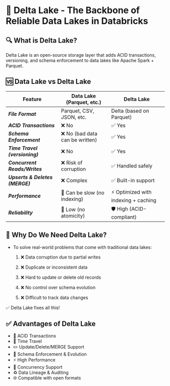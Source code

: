 # 📘 Delta Lake - The Backbone of Reliable Data Lakes in Databricks
## 🔍 What is Delta Lake?
Delta Lake is an open-source storage layer that adds ACID transactions, versioning, and schema enforcement to data lakes like Apache Spark + Parquet.

## 🆚 Data Lake vs Delta Lake

|**Feature** |	**Data Lake (Parquet, etc.)** | **Delta Lake** |
|------------|--------------------------------|---------------|
| ***File Format***|	Parquet, CSV, JSON, etc. |	Delta (based on Parquet) |
|***ACID Transactions*** |	❌ No |	✅ Yes |
|***Schema Enforcement***|	❌ No (bad data can be written) |	✅ Yes |
|***Time Travel (versioning)***|	❌ No |	✅ Yes |
|***Concurrent Reads/Writes***|	❌ Risk of corruption |	 ✅ Handled safely |
|***Upserts & Deletes (MERGE)***|	❌ Complex |	✅ Built-in support |
|***Performance***|	🚫 Can be slow (no indexing)	|  ⚡ Optimized with indexing + caching |
|***Reliability***|	😬 Low (no atomicity) |	🛡️ High (ACID-compliant) |

## 🧠 Why Do We Need Delta Lake?
- To solve real-world problems that come with traditional data lakes:

    1. ❌ Data corruption due to partial writes

    2. ❌ Duplicate or inconsistent data

    3. ❌ Hard to update or delete old records

    4. ❌ No control over schema evolution

    5. ❌ Difficult to track data changes

✅ Delta Lake fixes all this!

## ✅ Advantages of Delta Lake

-  🔐 ACID Transactions
- 🔄 Time Travel
-  ✏️ Update/Delete/MERGE Support
- 🧬 Schema Enforcement & Evolution
- ⚡ High Performance
- 🔁 Concurrency Support
- ♻️ Data Lineage & Auditing
- 🌐 Compatible with open formats


